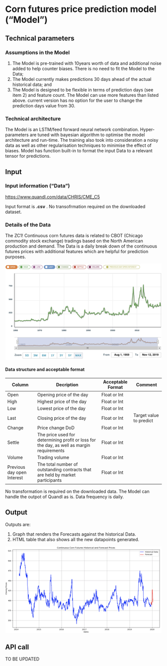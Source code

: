 # Corn futures price prediction model (“Model”)

## Technical parameters

### Assumptions in the Model
1. The Model is pre-trained with 10years worth of data and additional noise added to help counter biases. There is no need to fit the Model to the Data;
2. The Model currently makes predictions 30 days ahead of the actual historical data; and
3. The Model is designed to be flexible in terms of prediction days (see item 2) and feature count. The Model can use more features than listed above. current version has no option for the user to change the prediction days value from 30.

### Technical architecture

The Model is an LSTM/feed forward neural network combination. Hyper-parameters are tuned with bayesian algorithm to optimise the model architecture and run-time.
The training also took into consideration a noisy data as well as other regularisation techniques to minimise the effect of biases.
Model has function built-in to format the input Data to a relevant tensor for predictions.

## Input

### Input information (“Data”)

https://www.quandl.com/data/CHRIS/CME_C5

Input format is **.csv** . No transofrmation required on the downloaded dataset.

### Details of the Data

The ZC1! Continuous corn futures data is related to CBOT (Chicago commodity stock exchange) tradings based on the North American production and demand.
The Data is a daily break down of the continuous futures prices with additional features which are helpful for prediction purposes.

![Price](pictures/Corn.jpg)


#### Data structure and acceptable format

|  Column    |     Decription            |         Acceptable Format  |    Comment|
|------------|---------------------------|----------------------------|-----------|
|Open        |    Opening price of the day |       Float or Int       |  
|High        |    Highest price of the day |       Float or Int       |
|Low         |    Lowest price of the day  |       Float or Int       |
|Last        |    Closing price of the day |       Float or Int       |     Target value to predict
|Change      |    Price change DoD         |       Float or Int       |
|Settle      |    The price used for determining profit or loss for the day, as well as margin requirements         |       Float or Int       |
|Volume      |    Trading volume   |       Float or Int       |
|Previous day open Interest      |    The total number of outstanding contracts that are held by market participants   |       Float or Int       |

No transformation is required on the downloaded data. The Model can handle the outpot of Quandl as is.
Data frequency is daily.

## Output
Outputs are:
1. Graph that renders the Forecasts against the historical Data.
2. HTML table that also shows all the new datapoints generated.

![Price](pictures/landing.png)

## API call
TO BE UPDATED
